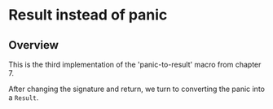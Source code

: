 # Result instead of panic

## Overview

This is the third implementation of the 'panic-to-result' macro from chapter 7.

After changing the signature and return, we turn to converting the panic into a `Result`.
